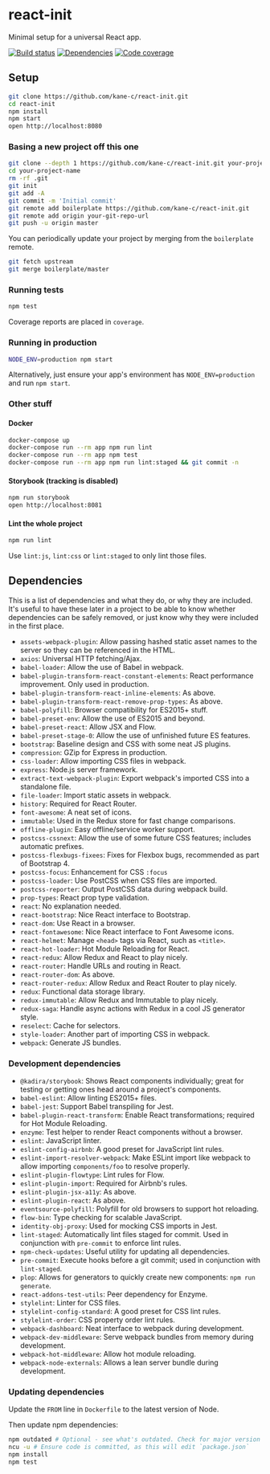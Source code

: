# react-init
Minimal setup for a universal React app.

[![Build status](https://img.shields.io/travis/kane-c/react-init.svg)](https://travis-ci.org/kane-c/react-init)
[![Dependencies](https://img.shields.io/gemnasium/kane-c/react-init.svg)](https://gemnasium.com/github.com/kane-c/react-init)
[![Code coverage](https://img.shields.io/coveralls/kane-c/react-init.svg)](https://coveralls.io/github/kane-c/react-init)

## Setup
```sh
git clone https://github.com/kane-c/react-init.git
cd react-init
npm install
npm start
open http://localhost:8080
```

### Basing a new project off this one
```sh
git clone --depth 1 https://github.com/kane-c/react-init.git your-project-name
cd your-project-name
rm -rf .git
git init
git add -A
git commit -m 'Initial commit'
git remote add boilerplate https://github.com/kane-c/react-init.git
git remote add origin your-git-repo-url
git push -u origin master
```

You can periodically update your project by merging from the `boilerplate` remote.

```sh
git fetch upstream
git merge boilerplate/master
```

### Running tests
```sh
npm test
```

Coverage reports are placed in `coverage`.

### Running in production
```sh
NODE_ENV=production npm start
```

Alternatively, just ensure your app's environment has `NODE_ENV=production` and run `npm start`.

### Other stuff
#### Docker
```sh
docker-compose up
docker-compose run --rm app npm run lint
docker-compose run --rm app npm test
docker-compose run --rm app npm run lint:staged && git commit -n
```

#### Storybook (tracking is disabled)
```sh
npm run storybook
open http://localhost:8081
```

#### Lint the whole project
```sh
npm run lint
```

Use `lint:js`, `lint:css` or `lint:staged` to only lint those files.

## Dependencies
This is a list of dependencies and what they do, or why they are included.
It's useful to have these later in a project to be able to know whether dependencies can be safely removed, or just know why they were included in the first place.

* `assets-webpack-plugin`: Allow passing hashed static asset names to the server so they can be referenced in the HTML.
* `axios`: Universal HTTP fetching/Ajax.
* `babel-loader`: Allow the use of Babel in webpack.
* `babel-plugin-transform-react-constant-elements`: React performance improvement. Only used in production.
* `babel-plugin-transform-react-inline-elements`: As above.
* `babel-plugin-transform-react-remove-prop-types`: As above.
* `babel-polyfill`: Browser compatibility for ES2015+ stuff.
* `babel-preset-env`: Allow the use of ES2015 and beyond.
* `babel-preset-react`: Allow JSX and Flow.
* `babel-preset-stage-0`: Allow the use of unfinished future ES features.
* `bootstrap`: Baseline design and CSS with some neat JS plugins.
* `compression`: GZip for Express in production.
* `css-loader`: Allow importing CSS files in webpack.
* `express`: Node.js server framework.
* `extract-text-webpack-plugin`: Export webpack's imported CSS into a standalone file.
* `file-loader`: Import static assets in webpack.
* `history`: Required for React Router.
* `font-awesome`: A neat set of icons.
* `immutable`: Used in the Redux store for fast change comparisons.
* `offline-plugin`: Easy offline/service worker support.
* `postcss-cssnext`: Allow the use of some future CSS features; includes automatic prefixes.
* `postcss-flexbugs-fixees`: Fixes for Flexbox bugs, recommended as part of Bootstrap 4.
* `postcss-focus`: Enhancement for CSS `:focus`
* `postcss-loader`: Use PostCSS when CSS files are imported.
* `postcss-reporter`: Output PostCSS data during webpack build.
* `prop-types`: React prop type validation.
* `react`: No explanation needed.
* `react-bootstrap`: Nice React interface to Bootstrap.
* `react-dom`: Use React in a browser.
* `react-fontawesome`: Nice React interface to Font Awesome icons.
* `react-helmet`: Manage `<head>` tags via React, such as `<title>`.
* `react-hot-loader`: Hot Module Reloading for React.
* `react-redux`: Allow Redux and React to play nicely.
* `react-router`: Handle URLs and routing in React.
* `react-router-dom`: As above.
* `react-router-redux`: Allow Redux and React Router to play nicely.
* `redux`: Functional data storage library.
* `redux-immutable`: Allow Redux and Immutable to play nicely.
* `redux-saga`: Handle async actions with Redux in a cool JS generator style.
* `reselect`: Cache for selectors.
* `style-loader`: Another part of importing CSS in webpack.
* `webpack`: Generate JS bundles.

### Development dependencies
* `@kadira/storybook`: Shows React components individually; great for testing or getting ones head around a project's components.
* `babel-eslint`: Allow linting ES2015+ files.
* `babel-jest`: Support Babel transpiling for Jest.
* `babel-plugin-react-transform`: Enable React transformations; required for Hot Module Reloading.
* `enzyme`: Test helper to render React components without a browser.
* `eslint`: JavaScript linter.
* `eslint-config-airbnb`: A good preset for JavaScript lint rules.
* `eslint-import-resolver-webpack`: Make ESLint import like webpack to allow importing `components/foo` to resolve properly.
* `eslint-plugin-flowtype`: Lint rules for Flow.
* `eslint-plugin-import`: Required for Airbnb's rules.
* `eslint-plugin-jsx-a11y`: As above.
* `eslint-plugin-react`: As above.
* `eventsource-polyfill`: Polyfill for old browsers to support hot reloading.
* `flow-bin`: Type checking for scalable JavaScript.
* `identity-obj-proxy`: Used for mocking CSS imports in Jest.
* `lint-staged`: Automatically lint files staged for commit. Used in conjunction with `pre-commit` to enforce lint rules.
* `npm-check-updates`: Useful utility for updating all dependencies.
* `pre-commit`: Execute hooks before a git commit; used in conjunction with `lint-staged`.
* `plop`: Allows for generators to quickly create new components: `npm run generate`.
* `react-addons-test-utils`: Peer dependency for Enzyme.
* `stylelint`: Linter for CSS files.
* `stylelint-config-standard`: A good preset for CSS lint rules.
* `stylelint-order`: CSS property order lint rules.
* `webpack-dashboard`: Neat interface to webpack during development.
* `webpack-dev-middleware`: Serve webpack bundles from memory during development.
* `webpack-hot-middleware`: Allow hot module reloading.
* `webpack-node-externals`: Allows a lean server bundle during development.

### Updating dependencies
Update the `FROM` line in `Dockerfile` to the latest version of Node.

Then update npm dependencies:

```sh
npm outdated # Optional - see what's outdated. Check for major version bumps (or minor bumps for pre 1.0.0 packages) and see changelogs for breaking changes)
ncu -u # Ensure code is committed, as this will edit `package.json`
npm install
npm test
```

